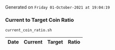 Generated on `Friday 01-October-2021 at 19:04:19`

### Current to Target Coin Ratio
`current_coin_ratio.sh`

Date|Current|Target|Ratio
---|---|---|---
